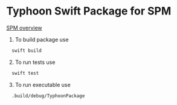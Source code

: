 # Typhoon Swift Package for SPM

[SPM overview](https://swift.org/package-manager/#conceptual-overview)

1. To build package use
```bash
  swift build
```
2. To run tests use
```bash
  swift test
```
3. To run executable use
```bash
  .build/debug/TyphoonPackage
```
  